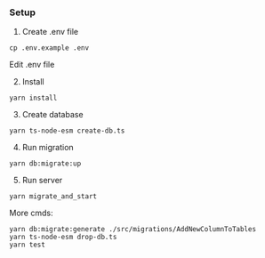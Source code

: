 
### Setup

1. Create .env file

```
cp .env.example .env
```

Edit .env file

2. Install

```
yarn install
```

3. Create database

```
yarn ts-node-esm create-db.ts
```

4. Run migration

```
yarn db:migrate:up
```

5. Run server

```
yarn migrate_and_start
```

More cmds:
```
yarn db:migrate:generate ./src/migrations/AddNewColumnToTables
yarn ts-node-esm drop-db.ts
yarn test
```
